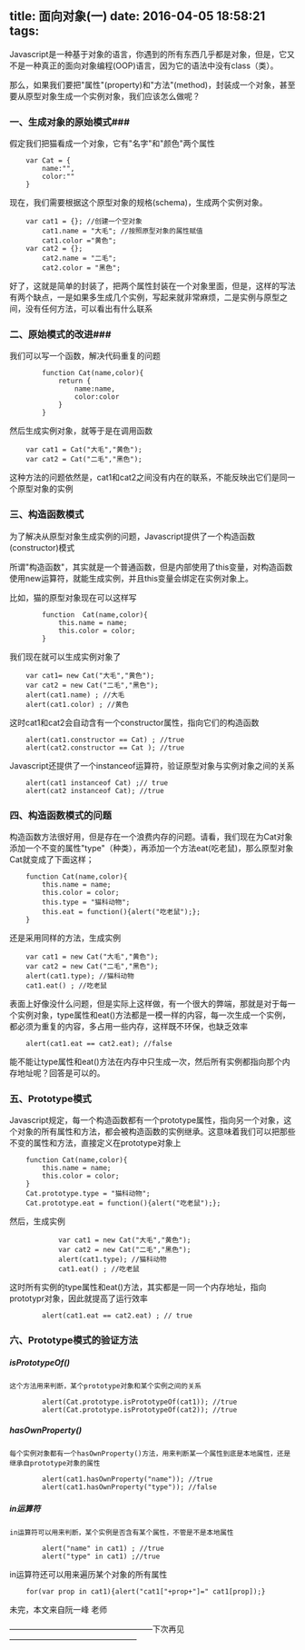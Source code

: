 title: 面向对象(一)
date: 2016-04-05 18:58:21
tags:
---
Javascript是一种基于对象的语言，你遇到的所有东西几乎都是对象，但是，它又不是一种真正的面向对象编程(OOP)语言，因为它的语法中没有class（类）。

那么，如果我们要把"属性"(property)和"方法"(method)，封装成一个对象，甚至要从原型对象生成一个实例对象，我们应该怎么做呢？

<!--more-->

### 一、生成对象的原始模式###

假定我们把猫看成一个对象，它有"名字"和"颜色"两个属性

		var Cat = {
			name:"",
			color:""
		}
	
现在，我们需要根据这个原型对象的规格(schema)，生成两个实例对象。

		var cat1 = {}; //创建一个空对象
			cat1.name = "大毛"; //按照原型对象的属性赋值
			cat1.color ="黄色";
		var cat2 = {};
			cat2.name = "二毛";
			cat2.color = "黑色";
			
好了，这就是简单的封装了，把两个属性封装在一个对象里面，但是，这样的写法有两个缺点，一是如果多生成几个实例，写起来就非常麻烦，二是实例与原型之间，没有任何方法，可以看出有什么联系

### 二、原始模式的改进###

我们可以写一个函数，解决代码重复的问题

			function Cat(name,color){
				return {
					name:name,
					color:color
				}
			}
			
然后生成实例对象，就等于是在调用函数

		var cat1 = Cat("大毛","黄色");
		var cat2 = Cat("二毛","黑色");
		
这种方法的问题依然是，cat1和cat2之间没有内在的联系，不能反映出它们是同一个原型对象的实例

### 三、构造函数模式 ###

为了解决从原型对象生成实例的问题，Javascript提供了一个构造函数(constructor)模式

所谓"构造函数"，其实就是一个普通函数，但是内部使用了this变量，对构造函数使用new运算符，就能生成实例，并且this变量会绑定在实例对象上。

比如，猫的原型对象现在可以这样写

			function  Cat(name,color){
				this.name = name;
				this.color = color;
			}
			
我们现在就可以生成实例对象了


		var cat1= new Cat("大毛","黄色");
		var cat2 = new Cat("二毛","黑色");
		alert(cat1.name) ; //大毛
		alert(cat1.color) ; //黄色
		
这时cat1和cat2会自动含有一个constructor属性，指向它们的构造函数

		alert(cat1.constructor == Cat) ; //true
		alert(cat2.constructor == Cat ); //true
		
Javascript还提供了一个instanceof运算符，验证原型对象与实例对象之间的关系

		alert(cat1 instanceof Cat) ;// true
		alert(cat2 instanceof Cat); //true
	
### 四、构造函数模式的问题 ###

构造函数方法很好用，但是存在一个浪费内存的问题。请看，我们现在为Cat对象添加一个不变的属性"type"（种类），再添加一个方法eat(吃老鼠)，那么原型对象Cat就变成了下面这样；

		function Cat(name,color){
			this.name = name;
			this.color = color;
			this.type = "猫科动物";
			this.eat = function(){alert("吃老鼠");};
		}
		
还是采用同样的方法，生成实例

		var cat1 = new Cat("大毛","黄色");
		var cat2 = new Cat("二毛","黑色");
		alert(cat1.type); //猫科动物
		cat1.eat() ; //吃老鼠
		
表面上好像没什么问题，但是实际上这样做，有一个很大的弊端，那就是对于每一个实例对象，type属性和eat()方法都是一模一样的内容，每一次生成一个实例，都必须为重复的内容，多占用一些内存，这样既不环保，也缺乏效率

		alert(cat1.eat == cat2.eat); //false
		
能不能让type属性和eat()方法在内存中只生成一次，然后所有实例都指向那个内存地址呢？回答是可以的。

### 五、Prototype模式 ###

Javascript规定，每一个构造函数都有一个prototype属性，指向另一个对象，这个对象的所有属性和方法，都会被构造函数的实例继承。这意味着我们可以把那些不变的属性和方法，直接定义在prototype对象上

		function Cat(name,color){
			this.name = name;
			this.color = color;
		}		
		Cat.prototype.type = "猫科动物";
		Cat.prototype.eat = function(){alert("吃老鼠");};
		
然后，生成实例
			
				var cat1 = new Cat("大毛","黄色");
				var cat2 = new Cat("二毛","黑色");
				alert(cat1.type); //猫科动物
				cat1.eat() ; //吃老鼠
				
这时所有实例的type属性和eat()方法，其实都是一同一个内存地址，指向prototypr对象，因此就提高了运行效率

			alert(cat1.eat == cat2.eat) ; // true
			
### 六、Prototype模式的验证方法  ###	

##### isPrototypeOf() #####
	这个方法用来判断，某个prototype对象和某个实例之间的关系
	
			alert(Cat.prototype.isPrototypeOf(cat1)); //true
			alert(Cat.prototype.isPrototypeOf(cat2)); //true
			
##### hasOwnProperty() #####
	每个实例对象都有一个hasOwnProperty()方法，用来判断某一个属性到底是本地属性，还是继承自prototype对象的属性
	
			alert(cat1.hasOwnProperty("name")); //true
			alert(cat1.hasOwnProperty("type")); //false
			
##### in运算符 ####
	in运算符可以用来判断，某个实例是否含有某个属性，不管是不是本地属性
	
			alert("name" in cat1) ; //true 
			alert("type" in cat1) ;//true
			
in运算符还可以用来遍历某个对象的所有属性

		for(var prop in cat1){alert("cat1["+prop+"]=" cat1[prop]);}
		
未完，本文来自阮一峰 老师


——————————————————下次再见————————————————
			
			
			
			
			